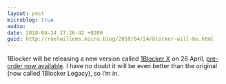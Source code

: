 ```yaml
---
layout: post
microblog: true
audio: 
date: 2018-04-24 17:26:42 +0200
guid: http://roelwillems.micro.blog/2018/04/24/blocker-will-be.html
---
```

1Blocker will be releasing a new version called [1Blocker X](https://backstage.1blocker.com/say-hello-to-1blocker-x-8b55efe1ae36) on 26 April, [pre-order now available](https://itunes.apple.com/us/app/id1365531024?at=1l3v36d). I have no doubt it will be even better than the original (now called 1Blocker Legacy), so I’m in. 
